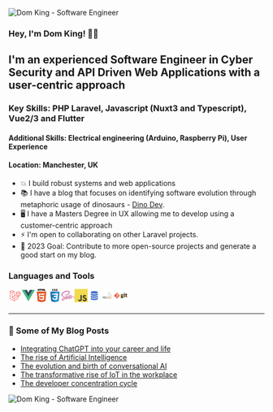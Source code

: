 ![Dom King - Software Engineer](https://dinocode.dev/assets/dk-card-front.png)

### Hey, I'm Dom King! 🦖🦕

## I'm an experienced Software Engineer in Cyber Security and API Driven Web Applications with a user-centric approach

### Key Skills:  PHP Laravel, Javascript (Nuxt3 and Typescript), Vue2/3 and Flutter

#### Additional Skills: Electrical engineering (Arduino, Raspberry Pi), User Experience

#### Location: Manchester, UK

- 💥 I build robust systems and web applications
- 📚 I have a blog that focuses on identifying software evolution through metaphoric usage of dinosaurs - [Dino Dev](https://dino-dev.com/).
- 🖥 I have a Masters Degree in UX allowing me to develop using a customer-centric approach
- ⚡ I'm open to collaborating on other Laravel projects.
- 🥅 2023 Goal: Contribute to more open-source projects and generate a good start on my blog. 

### Languages and Tools

<img align="left" alt="Laravel" width="26px" src="https://raw.githubusercontent.com/github/explore/80688e429a7d4ef2fca1e82350fe8e3517d3494d/topics/laravel/laravel.png" />
<img align="left" alt="Vue JS" width="26px" src="https://raw.githubusercontent.com/github/explore/80688e429a7d4ef2fca1e82350fe8e3517d3494d/topics/vue/vue.png" />
<img align="left" alt="HTML5" width="26px" src="https://raw.githubusercontent.com/github/explore/80688e429a7d4ef2fca1e82350fe8e3517d3494d/topics/html/html.png" />
<img align="left" alt="CSS3" width="26px" src="https://raw.githubusercontent.com/github/explore/80688e429a7d4ef2fca1e82350fe8e3517d3494d/topics/css/css.png" />
<img align="left" alt="Sass" width="26px" src="https://raw.githubusercontent.com/github/explore/80688e429a7d4ef2fca1e82350fe8e3517d3494d/topics/sass/sass.png" />
<img align="left" alt="JavaScript" width="26px" src="https://raw.githubusercontent.com/github/explore/80688e429a7d4ef2fca1e82350fe8e3517d3494d/topics/javascript/javascript.png" />
<img align="left" alt="SQL" width="26px" src="https://raw.githubusercontent.com/github/explore/80688e429a7d4ef2fca1e82350fe8e3517d3494d/topics/sql/sql.png" />
<img align="left" alt="MySQL" width="26px" src="https://raw.githubusercontent.com/github/explore/80688e429a7d4ef2fca1e82350fe8e3517d3494d/topics/mysql/mysql.png" />
<img align="left" alt="Git" width="26px" src="https://raw.githubusercontent.com/github/explore/80688e429a7d4ef2fca1e82350fe8e3517d3494d/topics/git/git.png" />

<br />
<br />

---

### 📘 Some of My Blog Posts
- [Integrating ChatGPT into your career and life](https://dinocode.dev/integrating-chatgpt-into-your-career-and-life)
- [The rise of Artificial Intelligence](https://dinocode.dev/rise-of-ai)
- [The evolution and birth of conversational AI](https://dinocode.dev/birth-of-chatgpt)
- [The transformative rise of IoT in the workplace](https://dinocode.dev/transformation-of-iot)
- [The developer concentration cycle](https://dinocode.dev/developer-concentration-cycle)

![Dom King - Software Engineer](https://dinocode.dev/assets/dk-card-back.png)
